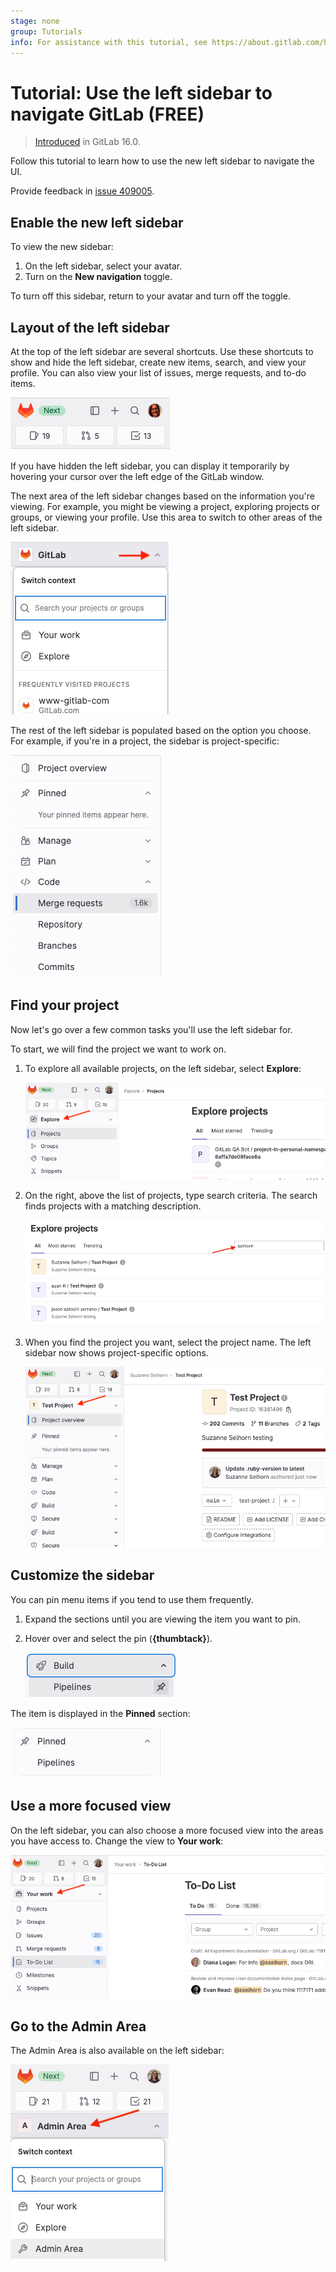 ```yaml
---
stage: none
group: Tutorials
info: For assistance with this tutorial, see https://about.gitlab.com/handbook/product/ux/technical-writing/#assignments-to-other-projects-and-subjects.
---
```


# Tutorial: Use the left sidebar to navigate GitLab **(FREE)**

> [Introduced](https://gitlab.com/groups/gitlab-org/-/epics/9044) in GitLab 16.0.

Follow this tutorial to learn how to use the new left sidebar to navigate the UI.

Provide feedback in
[issue 409005](https://gitlab.com/gitlab-org/gitlab/-/issues/409005).

## Enable the new left sidebar

To view the new sidebar:

1. On the left sidebar, select your avatar.
1. Turn on the **New navigation** toggle.

To turn off this sidebar, return to your avatar and turn off the toggle.

## Layout of the left sidebar

At the top of the left sidebar are several shortcuts. Use these shortcuts to
show and hide the left sidebar, create new items, search, and view your profile. You can also view your list of issues,
merge requests, and to-do items.

![Top of sidebar](img/sidebar_top_v16_1.png)

If you have hidden the left sidebar, you can display it temporarily by hovering your cursor over the left edge of the GitLab window.

The next area of the left sidebar changes based on the information you're viewing. For example,
you might be viewing a project, exploring projects or groups, or viewing your profile.
Use this area to switch to other areas of the left sidebar.

![Context switching](img/sidebar_middle_v16_1.png)

The rest of the left sidebar is populated based on the option you choose. For example,
if you're in a project, the sidebar is project-specific:

![Project-specific options](img/sidebar_bottom_v16_1.png)

## Find your project

Now let's go over a few common tasks you'll use the left sidebar for.

To start, we will find the project we want to work on.

1. To explore all available projects, on the left sidebar, select **Explore**:

   ![Explore](img/explore_v16_0.png)

1. On the right, above the list of projects, type search criteria.
   The search finds projects with a matching description.

   ![Search projects](img/search_projects_v16_0.png)

1. When you find the project you want, select the project name.
   The left sidebar now shows project-specific options.

   ![Project-specific options](img/project_selected_v16_0.png)

## Customize the sidebar

You can pin menu items if you tend to use them frequently.

1. Expand the sections until you are viewing the item you want to pin.
1. Hover over and select the pin (**{thumbtack}**).

   ![pin](img/pin_v16_0.png)

The item is displayed in the **Pinned** section:

![pinned item](img/pinned_v16_0.png)

## Use a more focused view

On the left sidebar, you can also choose a more focused view into the areas you have access to.
Change the view to **Your work**:

![Your work](img/your_work_v16_0.png)

## Go to the Admin Area

The Admin Area is also available on the left sidebar:

![Admin Area](img/admin_area_v16_0.png)
